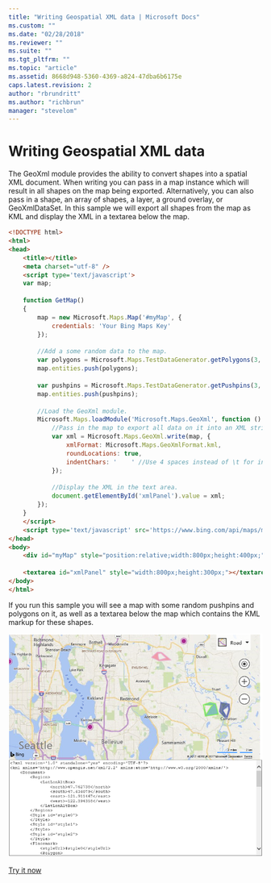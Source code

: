 ```yaml
---
title: "Writing Geospatial XML data | Microsoft Docs"
ms.custom: ""
ms.date: "02/28/2018"
ms.reviewer: ""
ms.suite: ""
ms.tgt_pltfrm: ""
ms.topic: "article"
ms.assetid: 8668d948-5360-4369-a824-47dba6b6175e
caps.latest.revision: 2
author: "rbrundritt"
ms.author: "richbrun"
manager: "stevelom"
---
```

# Writing Geospatial XML data
The GeoXml module provides the ability to convert shapes into a spatial XML document. When writing you can pass in a map instance which will result in all shapes on the map being exported. Alternatively, you can also pass in a shape, an array of shapes, a layer, a ground overlay, or GeoXmlDataSet. In this sample we will export all shapes from the map as KML and display the XML in a textarea below the map.

```html
<!DOCTYPE html>
<html>
<head>
    <title></title>
    <meta charset="utf-8" />
    <script type='text/javascript'>
    var map;
  
    function GetMap()
    {
        map = new Microsoft.Maps.Map('#myMap', {
            credentials: 'Your Bing Maps Key'
        });

        //Add a some random data to the map.
        var polygons = Microsoft.Maps.TestDataGenerator.getPolygons(3, map.getBounds(), 5, null, null, true);
        map.entities.push(polygons);

        var pushpins = Microsoft.Maps.TestDataGenerator.getPushpins(3, map.getBounds());
        map.entities.push(pushpins);

        //Load the GeoXml module.
        Microsoft.Maps.loadModule('Microsoft.Maps.GeoXml', function () {
            //Pass in the map to export all data on it into an XML string.
            var xml = Microsoft.Maps.GeoXml.write(map, {
                xmlFormat: Microsoft.Maps.GeoXmlFormat.kml,
                roundLocations: true,
                indentChars: '    ' //Use 4 spaces instead of \t for indenting as it looks better in the textarea.
            });

            //Display the XML in the text area.
            document.getElementById('xmlPanel').value = xml;
        });
    }
    </script>
    <script type='text/javascript' src='https://www.bing.com/api/maps/mapcontrol?callback=GetMap&branch=experimental' async defer></script>
</head>
<body>
    <div id="myMap" style="position:relative;width:800px;height:400px;"></div>
    
    <textarea id="xmlPanel" style="width:800px;height:300px;"></textarea>
</body>
</html>
```

If you run this sample you will see a map with some random pushpins and polygons on it, as well as a textarea below the map which contains the KML markup for these shapes.

![BMV8_GeoXmlWrite](../v8-web-control/media/bmv8-geoxmlwrite.PNG)
 
[Try it now](http://bingmapsv8samples.azurewebsites.net/#GeoXml%20-%20Write)

